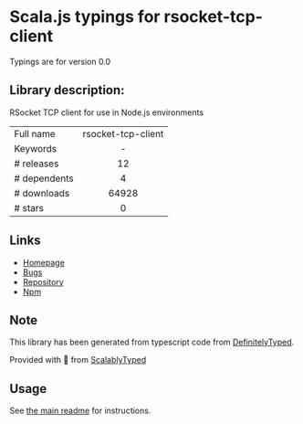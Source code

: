 
# Scala.js typings for rsocket-tcp-client

Typings are for version 0.0

## Library description:
RSocket TCP client for use in Node.js environments

|                    |                 |
| ------------------ | :-------------: |
| Full name          | rsocket-tcp-client |
| Keywords           | - |
| # releases         | 12 |
| # dependents       | 4 |
| # downloads        | 64928 |
| # stars            | 0 |

## Links
- [Homepage](https://github.com/rsocket/rsocket-js#readme)
- [Bugs](https://github.com/rsocket/rsocket-js/issues)
- [Repository](https://github.com/rsocket/rsocket-js)
- [Npm](https://www.npmjs.com/package/rsocket-tcp-client)
    


## Note
This library has been generated from typescript code from [DefinitelyTyped](https://definitelytyped.org).

Provided with :purple_heart: from [ScalablyTyped](https://github.com/oyvindberg/ScalablyTyped)

## Usage
See [the main readme](../../readme.md) for instructions.


